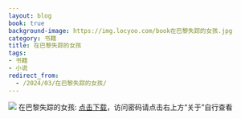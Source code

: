 ```yaml
---
layout: blog
book: true
background-image: https://img.locyoo.com/book在巴黎失踪的女孩.jpg
category: 书籍
title: 在巴黎失踪的女孩
tags:
- 书籍
- 小说
redirect_from:
  - /2024/03/在巴黎失踪的女孩/
---
```

![](https://img.locyoo.com/book在巴黎失踪的女孩.jpg)
在巴黎失踪的女孩: <a name = "ref1" href="https://url18.ctfile.com/f/50983618-1380725260-bb44fd?p=3619">点击下载</a>，访问密码请点击右上方“关于”自行查看